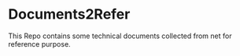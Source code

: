 # Documents2Refer
This Repo contains some technical documents collected from net for reference purpose.
